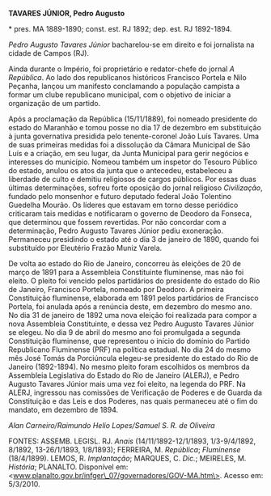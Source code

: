 **TAVARES JÚNIOR, Pedro Augusto**

\* pres. MA 1889-1890; const. est. RJ 1892; dep. est. RJ 1892-1894.

*Pedro Augusto Tavares Júnior* bacharelou-se em direito e foi jornalista
na cidade de Campos (RJ).

Ainda durante o Império, foi proprietário e redator-chefe do jornal *A
República*. Ao lado dos republicanos históricos Francisco Portela e Nilo
Peçanha, lançou um manifesto conclamando a população campista a formar
um clube republicano municipal, com o objetivo de iniciar a organização
de um partido.

Após a proclamação da República (15/11/1889), foi nomeado presidente do
estado do Maranhão e tomou posse no dia 17 de dezembro em substituição à
junta governativa presidida pelo tenente-coronel João Luís Tavares. Uma
de suas primeiras medidas foi a dissolução da Câmara Municipal de São
Luís e a criação, em seu lugar, da Junta Municipal para gerir negócios e
interesses do município. Nomeou também um inspetor do Tesouro Público do
estado, anulou os atos da junta que o antecedeu, estabeleceu a liberdade
de culto e demitiu religiosos de cargos públicos. Por essas duas últimas
determinações, sofreu forte oposição do jornal religioso *Civilização*,
fundado pelo monsenhor e futuro deputado federal João Tolentino Guedelha
Mourão. Os líderes que estavam em torno desse periódico criticaram tais
medidas e notificaram o governo de Deodoro da Fonseca, que determinou
que fossem revertidas. Por não concordar com a determinação, Pedro
Augusto Tavares Júnior pediu exoneração. Permaneceu presidindo o estado
até o dia 3 de janeiro de 1890, quando foi substituído por Eleutério
Frazão Muniz Varela.

De volta ao estado do Rio de Janeiro, concorreu às eleições de 20 de
março de 1891 para a Assembleia Constituinte fluminense, mas não foi
eleito. O pleito foi vencido pelos partidários do presidente do estado
do Rio de Janeiro, Francisco Portela, nomeado por Deodoro. A primeira
Constituição fluminense, elaborada em 1891 pelos partidários de
Francisco Portela, foi anulada após a renúncia deste, em dezembro do
mesmo ano. No dia 31 de janeiro de 1892 uma nova eleição foi realizada
para compor a nova Assembleia Constituinte, e dessa vez Pedro Augusto
Tavares Júnior se elegeu. No dia 9 de abril do mesmo ano foi promulgada
a segunda Constituição fluminense, que representou o início do domínio
do Partido Republicano Fluminense (PRF) na política estadual. No dia 24
do mesmo mês José Tomás da Porciúncula elegeu-se presidente do estado do
Rio de Janeiro (1892-1894). No mesmo pleito foram escolhidos os membros
da Assembleia Legislativa do Estado do Rio de Janeiro (ALERJ), e Pedro
Augusto Tavares Júnior mais uma vez foi eleito, na legenda do PRF. Na
ALERJ, ingressou nas comissões de Verificação de Poderes e de Guarda da
Constituição e das Leis e dos Poderes, nas quais permaneceu até o fim do
mandato, em dezembro de 1894.

*Alan Carneiro/Raimundo Helio Lopes/Samuel S. R. de Oliveira*

FONTES: ASSEMB. LEGISL. RJ. *Anais* (14/11/1892-12/1/1893, 1/3-9/4/1892,
8/1892, 13-26/1/1893, 1/8/1893); FERREIRA, M. *República*; *Fluminense*
(18/4/1899). LEMOS, R. *Implantação*; MARQUES, C. *Dic.*; MEIRELES, M.
*História*; PLANALTO. Disponível em:
\<www.planalto.gov.br/infger\_07/governadores/GOV-MA.htm\>. Acesso em:
5/3/2010.
